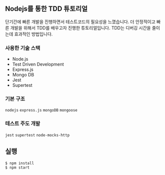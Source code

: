 ## Nodejs를 통한 TDD 튜토리얼
단기간에 빠른 개발을 진행하면서 테스트코드의 필요성을 느꼈습니다. 더 안정적이고 빠른 개발을 위해서 TDD를 배우고자 진행한 튜토리얼입니다. TDD는 디버깅 시간을 줄이는데 효과적인 방법입니다.

### 사용한 기술 스택
- Node.js
- Test Driven Development
- Express.js
- Mongo DB
- Jest
- Supertest

### 기본 구조
`nodejs` `express.js` `mongoDB` `mongoose`

### 테스트 주도 개발
`jest` `supertest` `node-mocks-http`

## 실행
```shell
$ npm install
$ npm start
```
